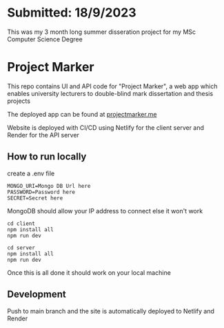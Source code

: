 # Submitted: 18/9/2023

This was my 3 month long summer disseration project for my MSc Computer Science Degree

# Project Marker 

This repo contains UI and API code for "Project Marker", a web app which enables university lecturers to double-blind mark dissertation and thesis projects

The deployed app can be found at [projectmarker.me](https://projectmarker.me/)

Website is deployed with CI/CD using Netlify for the client server and Render for the API server

## How to run locally


create a .env file

    MONGO_URI=Mongo DB Url here
    PASSWORD=Password here
    SECRET=Secret here

MongoDB should allow your IP address to connect else it won't work

    cd client
    npm install all
    npm run dev

    cd server
    npm install all
    npm run dev

Once this is all done it should work on your local machine


## Development

Push to main branch and the site is automatically deployed to Netlify and Render
